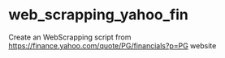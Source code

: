 # web_scrapping_yahoo_fin
Create an WebScrapping script from https://finance.yahoo.com/quote/PG/financials?p=PG website 
